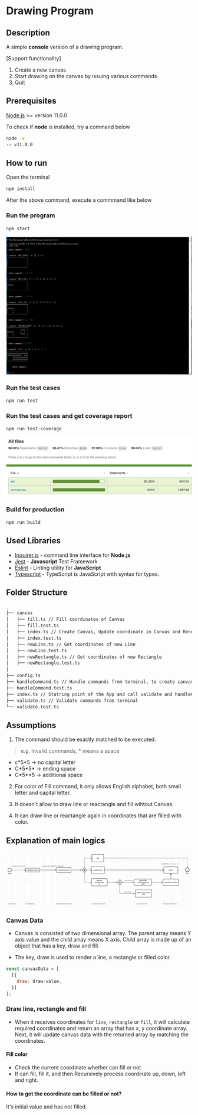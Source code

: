 # Drawing Program

## Description

A simple **console** version of a drawing program.

[Support functionality]

1. Create a new canvas
2. Start drawing on the canvas by issuing various commands
3. Quit

## Prerequisites

[Node.js](https://nodejs.org/en/) >= version 11.0.0

To check if **node** is installed, try a command below

```sh
node -v
-> v11.0.0
```

## How to run

Open the terminal

```sh
npm install
```

After the above command, execute a commmand like below

### Run the program

```sh
npm start
```

![Program snapshot](./docs/program.png "Program snapshot")

### Run the test cases

```sh
npm run test
```

### Run the test cases and get coverage report

```sh
npm run test:coverage
```

![Test case coverage](./docs/test_coverage.jpg "Test case coverage")

### Build for production

```sh
npm run build
```

## Used Libraries

* [Inquirer.js](https://github.com/SBoudrias/Inquirer.js) - command line interface for **Node.js**
* [Jest](https://facebook.github.io/jest/) - **Javascript** Test Framework
* [Eslint](https://eslint.org/) - Linting utility for **JavaScript**
* [Typescript](https://www.typescriptlang.org/) - TypeScript is JavaScript with syntax for types.

## Folder Structure

``` sh
.
├── canvas
│   ├── fill.ts // Fill coordinates of Canvas
│   ├── fill.test.ts
│   ├── index.ts // Create Canvas, Update coordinate in Canvas and Render Canvas
│   ├── index.test.ts
│   ├── newLine.ts // Get coordinates of new Line
│   ├── newLine.test.ts
│   ├── newRectangle.ts // Get coordinates of new Rectangle
│   ├── newRectangle.test.ts
│
├── config.ts
├── handleCommand.ts // Handle commands from terminal, to create canvas, create line, create rectangle and fill.
├── handleCommand.test.ts
├── index.ts // Statring point of the App and call validate and handleCommand
├── validate.ts // Validate commands from terminal
└── validate.test.ts
```

## Assumptions

1. The command should be exactly matched to be executed.
> e.g. Invalid commands, * means a space
* c\*5\*5 -> no capital letter
* C\*5\*5\* -> ending space
* C\*5\*\*5 -> additional space

2. For color of Fill command, it only allows English alphabet, both small letter and capital letter.

3. It doesn't allow to draw line or reactangle and fill wihtout Canvas.

4. It can draw line or reactangle again in coordinates that are filled with color.

## Explanation of main logics

![Main logics process](./docs/logic_process.jpg "Main logics process")

### Canvas Data

* Canvas is consisted of two dimensional array. The parent array means Y axis value and the child array means X axis. Child array is made up of an object that has a key, draw and fill.

* The key, draw is used to render a line, a rectangle or filled color.

```javascript
const canvasData = [
  [{
    draw: draw-value,
  }]
];
```

### Draw line, rectangle and fill

* When it receives coordinates for `line`, `rectangle` or `fill`, it will calculate required coordinates and return an array that has x, y coordinate array. Next, it will update canvas data with the returned array by matching the coordinates.

#### Fill color

* Check the current coordinate whether can fill or not.
* If can fill, fill it, and then Recursively process coordinate up, down, left and right.

#### How to get the coordinate can be filled or not?
It's initial value and has not filled.
